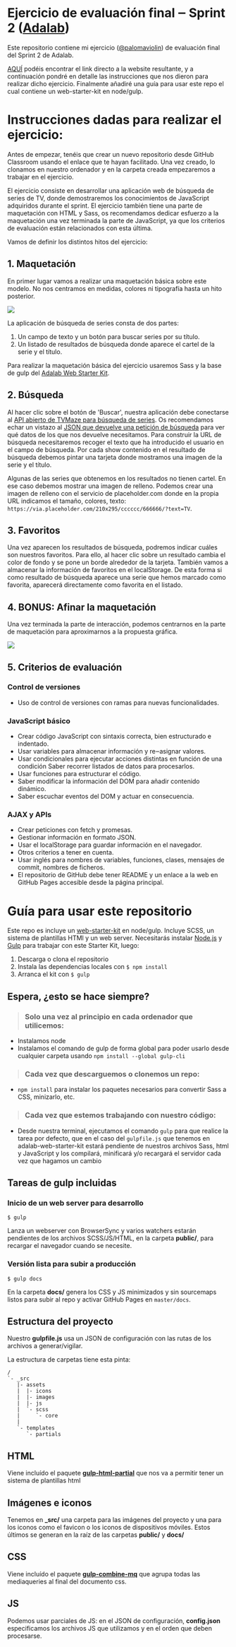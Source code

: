# Ejercicio de evaluación final ‒ Sprint 2 ([Adalab](https://adalab.es/))

Este repositorio contiene mi ejercicio ([@palomaviolin](https://github.com/palomaviolin)) de evaluación final del Sprint 2 de Adalab.

[AQUÍ](http://palomaviolin.github.io/e-s2-evaluacion-final-palomaviolin/) podéis encontrar el link directo a la website resultante, y a continuación pondré en detalle las instrucciones que nos dieron para realizar dicho ejercicio. Finalmente añadiré una guía para usar este repo el cual contiene un web-starter-kit en node/gulp.


# Instrucciones dadas para realizar el ejercicio:

Antes de empezar, tenéis que crear un nuevo repositorio desde GitHub Classroom usando el enlace que te hayan facilitado. Una vez creado, lo clonamos en nuestro ordenador y en la carpeta creada empezaremos a trabajar en el ejercicio.

El ejercicio consiste en desarrollar una aplicación web de búsqueda de series de TV, donde demostraremos los conocimientos de JavaScript adquiridos durante el sprint. El ejercicio también tiene una parte de maquetación con HTML y Sass, os recomendamos dedicar esfuerzo a la maquetación una vez terminada la parte de JavaScript, ya que los criterios de evaluación están relacionados con esta última.

Vamos de definir los distintos hitos del ejercicio:

## 1. Maquetación

En primer lugar vamos a realizar una maquetación básica sobre este modelo. No nos centramos en medidas, colores ni tipografía hasta un hito posterior.

![](docs/assets/images/exercise_image_1.png)

La aplicación de búsqueda de series consta de dos partes:

1. Un campo de texto y un botón para buscar series por su título.
2. Un listado de resultados de búsqueda donde aparece el cartel de la serie y el título.

Para realizar la maquetación básica del ejercicio usaremos Sass y la base de gulp del [Adalab Web Starter Kit](https://github.com/Adalab/Adalab-web-starter-kit).

## 2. Búsqueda

Al hacer clic sobre el botón de 'Buscar', nuestra aplicación debe conectarse al [API abierto de TVMaze para búsqueda de series](http://www.tvmaze.com/api#show-search). Os recomendamos echar un vistazo al [JSON que devuelve una petición de búsqueda](http://api.tvmaze.com/search/shows?q=girls) para ver qué datos de los que nos devuelve necesitamos. Para construir la URL de búsqueda necesitaremos recoger el texto que ha introducido el usuario en el campo de búsqueda. Por cada show contenido en el resultado de búsqueda debemos pintar una tarjeta donde mostramos una imagen de la serie y el título.

Algunas de las series que obtenemos en los resultados no tienen cartel. En ese caso debemos mostrar una imagen de relleno. Podemos crear una imagen de relleno con el servicio de placeholder.com donde en la propia URL indicamos el tamaño, colores, texto: `https://via.placeholder.com/210x295/cccccc/666666/?text=TV`.

## 3. Favoritos

Una vez aparecen los resultados de búsqueda, podremos indicar cuáles son nuestros favoritos. Para ello, al hacer clic sobre un resultado cambia el color de fondo y se pone un borde alrededor de la tarjeta. También vamos a almacenar la información de favoritos en el localStorage. De esta forma si como resultado de búsqueda aparece una serie que hemos marcado como favorita, aparecerá directamente como favorita en el listado.

## 4. BONUS: Afinar la maquetación

Una vez terminada la parte de interacción, podemos centrarnos en la parte de maquetación para aproximarnos a la propuesta gráfica.

![](docs/assets/images/exercise_image_2.png)

## 5. Criterios de evaluación

### Control de versiones

- Uso de control de versiones con ramas para nuevas funcionalidades.

### JavaScript básico

- Crear código JavaScript con sintaxis correcta, bien estructurado e indentado.
- Usar variables para almacenar información y re‒asignar valores.
- Usar condicionales para ejecutar acciones distintas en función de una condición Saber recorrer listados de datos para procesarlos.
- Usar funciones para estructurar el código.
- Saber modificar la información del DOM para añadir contenido dinámico.
- Saber escuchar eventos del DOM y actuar en consecuencia.

### AJAX y APIs
- Crear peticiones con fetch y promesas.
- Gestionar información en formato JSON.
- Usar el localStorage para guardar información en el navegador.
- Otros criterios a tener en cuenta.
- Usar inglés para nombres de variables, funciones, clases, mensajes de commit, nombres de ficheros.
- El repositorio de GitHub debe tener README y un enlace a la web en GitHub Pages accesible desde la página principal.


# Guía para usar este repositorio

Este repo es incluye un [web-starter-kit](https://github.com/Adalab/Adalab-web-starter-kit) en node/gulp.
Incluye SCSS, un sistema de plantillas HTMl y un web server.
Necesitarás instalar [Node.js](https://nodejs.org/) y [Gulp](https://gulpjs.com) para trabajar con este Starter Kit, luego:
1. Descarga o clona el repositorio
2. Instala las dependencias locales con `$ npm install`
3. Arranca el kit con `$ gulp`

## Espera, ¿esto se hace siempre?
> ### Solo una vez al principio en cada ordenador que utilicemos:
- Instalamos node
- Instalamos el comando de gulp de forma global para poder usarlo desde cualquier carpeta usando `npm install --global gulp-cli`

> ### Cada vez que descarguemos o clonemos un repo:
- `npm install` para instalar los paquetes necesarios para convertir Sass a CSS, minizarlo, etc.

> ### Cada vez que estemos trabajando con nuestro código:
- Desde nuestra terminal, ejecutamos el comando `gulp` para que realice la tarea por defecto, que en el caso del `gulpfile.js` que tenemos en adalab-web-starter-kit estará pendiente de nuestros archivos Sass, html y JavaScript y los compilará, minificará y/o recargará el servidor cada vez que hagamos un cambio

## Tareas de gulp incluidas
### Inicio de un web server para desarrollo
```
$ gulp
```
Lanza un webserver con BrowserSync y varios watchers estarán pendientes de los archivos SCSS/JS/HTML, en la carpeta **public/**, para recargar el navegador cuando se necesite.

### Versión lista para subir a producción
```
$ gulp docs
```
En la carpeta **docs/** genera los CSS y JS minimizados y sin sourcemaps listos para subir al repo y activar GitHub Pages en `master/docs`.


## Estructura del proyecto
Nuestro **gulpfile.js** usa un JSON de configuración con las rutas de los archivos a generar/vigilar.

La estructura de carpetas tiene esta pinta:
```
/
`- _src
   |- assets
   |  |- icons
   |  |- images
   |  |- js
   |  `- scss
   |     `- core
   |
   `- templates
      `- partials

```

## HTML
Viene incluído el paquete [**gulp-html-partial**](https://www.npmjs.com/package/gulp-html-partial) que nos va a permitir tener un sistema de plantillas html

## Imágenes e iconos
Tenemos en **_src/** una carpeta para las imágenes del proyecto y una para los iconos como el favicon o los iconos de dispositivos móviles. Estos últimos se generan en la raíz de las carpetas **public/** y **docs/**

## CSS
Viene incluído el paquete [**gulp-combine-mq**](https://www.npmjs.com/package/gulp-combine-mq) que agrupa todas las mediaqueries al final del documento css.

## JS
Podemos usar parciales de JS: en el JSON de configuración, **config.json** especificamos los archivos JS que utilizamos y en el orden que deben procesarse.

